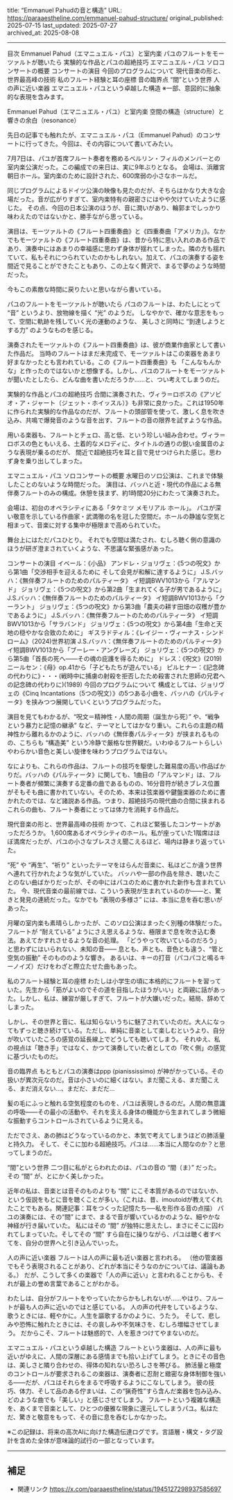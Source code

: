 title: “Emmanuel Pahudの音と構造”
URL: https://paraaestheline.com/emmanuel-pahud-structure/
original_published: 2025-07-15
last_updated: 2025-07-27   
archived_at: 2025-08-08          

---
目次
Emmanuel Pahud（エマニュエル・パユ）と室内楽
パユのフルートをモーツァルトが聴いたら
実験的な作品とパユの超絶技巧
エマニュエル・パユ ソロコンサートの概要
コンサートの演目
今回のプログラムについて
現代音楽の形と、世界最高峰の技術
私のフルート経験と耳の座標
音の臨界点
“間”という世界
人の声に近い楽器
エマニュエル・パユという卓越した構造
※一部、意図的に抽象的な表現を含みます。

Emmanuel Pahud（エマニュエル・パユ）と室内楽
空間の構造（structure）と響きの余白（resonance）


先日の記事でも触れたが、エマニュエル・パユ（Emmanuel Pahud）のコンサートに行ってきた。今回は、その内容について書いてみたい。

7月7日は、パユが首席フルート奏者を務めるベルリン・フィルのメンバーとの室内楽公演だった。この編成での来日は、実に9年ぶりとなる。
会場は、浜離宮朝日ホール。室内楽のために設計された、600席弱の小さなホールだ。

同じプログラムによるドイツ公演の映像も見たのだが、そちらはかなり大きな会場だった。音が広がりすぎて、室内楽特有の親密さにはやや欠けていたように感じた。
その点、今回の日本公演のほうが、音に潤いがあり、輪郭までしっかり味わえたのではないかと、勝手ながら思っている。


演目は、モーツァルトの《フルート四重奏曲》と《四重奏曲「アメリカ」》。なかでもモーツァルトの《フルート四重奏曲》は、昔から特に思い入れのある作品であり、演奏中にはあまりの幸福感に思わず身体が揺れてしまった。隣の方も揺れていて、私もそれにつられていたのかもしれない。加えて、パユの演奏する姿を間近で見ることができたこともあり、この上なく贅沢で、まるで夢のような時間だった。

今もこの素敵な時間に戻りたいと思いながら書いている。

パユのフルートをモーツァルトが聴いたら
パユのフルートは、わたしにとって “音” というより、放物線を描く “光” のようだ。
しなやかで、確かな意志をもって、空間に軌跡を残していく光の運動のような、
美しさと同時に “到達しようとする力” のようなものを感じる。

演奏されたモーツァルトの《フルート四重奏曲》は、彼が商業作曲家として書いた作品だ。
当時のフルートはまだ未完成で、モーツァルトはこの楽器をあまり好まなかったとも言われている。この《フルート四重奏曲》も 「こんなもんかな」と作ったのではないかと想像する。しかし、パユのフルートをモーツァルトが聞いたとしたら、どんな曲を書いただろうか……と、つい考えてしまうのだ。

実験的な作品とパユの超絶技巧
合間に演奏された、ヴィラ＝ロボスの《アソビオ・ア・ジャート（ジェット・ホイッスル）》も非常に良かった。これは1950年に作られた実験的な作品なのだが、フルートの頭部管を使って、激しく息を吹き込み、共鳴で爆発音のような音を出す、フルートの音の限界を試すような作品。

用いる楽器も、フルートとチェロ、高と低、という珍しい組み合わせ。ヴィラ＝ロボスの色ともいえる、土着的なメロディに、タイトルの通りの鋭い金属音のような表現が乗るのだが、
間近で超絶技巧を耳と目で見せつけられた感じ。思わず身を乗り出してしまった。

エマニュエル・パユ ソロコンサートの概要
水曜日のソロ公演は、これまで体験したことのないような時間だった。
演目は、バッハと近・現代の作品による無伴奏フルートのみの構成。休憩を挟まず、約1時間20分にわたって演奏された。

会場は、初台のオペラシティにある「タケミツ メモリアル ホール」。
パユが深い敬意を示している作曲家・武満徹の名を冠した空間だ。ホールの静謐な空気と相まって、音楽に対する集中が極限まで高められていた。

舞台上にはただパユひとり。
それでも空間は満たされ、むしろ聴く側の意識のほうが研ぎ澄まされていくような、不思議な緊張感があった。

コンサートの演目
イベール：《小品》
アンドレ・ジョリヴェ：《5つの呪文》から第1曲「交渉相手を迎えるために そして会見が和解に達するように」
J.S.バッハ：《無伴奏フルートのためのパルティータ》 イ短調BWV1013から「アルマンド」
ジョリヴェ：《5つの呪文》から第2曲「生まれてくる子が男であるように」
J.S.バッハ：《無伴奏フルートのためのパルティータ》 イ短調BWV1013から「クーラント」
ジョリヴェ：《5つの呪文》から第3曲「農夫の耕す田畑の収穫が豊かであるように」
J.S.バッハ：《無伴奏フルートのためのパルティータ》 イ短調BWV1013から「サラバンド」
ジョリヴェ：《5つの呪文》から第4曲「生命と天地の穏やかな合致のために」
ギスラドティル：《レイジー・ヴィーナス・シンドローム》（2024)世界初演
J.S.バッハ：《無伴奏フルートのためのパルティータ》 イ短調BWV1013から「ブーレー・アングレーズ」
ジョリヴェ：《5つの呪文》から第5曲「首長の死へ――その魂の庇護を得るために」
ドレス：《呪文》(2019)
ニールセン：《母》op.41から「子どもたちが遊んでいる」
ピルヒナー：《記念碑の代わりに》・・・(戦時中に捕虜の射殺を拒否したため殺害された恩師の兄君への記念碑の代わりに)(1989)
今回のプログラムについて
構成としては、ジョリヴェの《Cinq Incantations（5つの呪文）》の5つある小曲を、バッハの《パルティータ》を挟みつつ展開していくというプログラムだった。

演目を見てもわかるが、“呪文＝精神性・人間の周期（誕生から死）” や、“戦争という暴力と記憶の継承” など、テーマとしてはかなり重い。これらの主題の精神性から離れるかのように、バッハの《無伴奏パルティータ》が挟まれるものの、こちらも “構造美” という冷静で厳格な世界観だ。いわゆるフルートらしいやわらかい音色と美しい旋律を味わうプログラムではない。

なによりも、これらの作品は、フルートの技巧を駆使した難易度の高い作品ばかりだ。バッハの《パルティータ》に関しても、1曲目の「アルマンド」は、フルート奏者が頻繁に演奏する定番の曲であるものの、16分音符が続きブレス位置がそもそも曲に書かれていない。そのため、本来は弦楽器や鍵盤楽器のために書かれたのでは、など諸説ある作品。つまり、超絶技巧の現代曲の合間に挟まれるこれらの曲も、フルート奏者にとっては体力を消耗する作品だ。

現代音楽の形と、世界最高峰の技術
かつて、これほど緊張したコンサートがあっただろうか。
1,600席あるオペラシティのホール。私が座っていた1階席はほぼ満席だったが、パユの小さなブレスさえ聞こえるほど、場内は静まり返っていた。

“死” や “再生”、“祈り” といったテーマをはらんだ音楽に、私はどこか違う世界へ連れて行かれたような気がしていた。
バッハや一部の作品を除き、聴いたことのない曲ばかりだったが、その中にはパユのために書かれた新作も含まれていた。
今、現代音楽の最前線では、こういう表現が生まれているのか――と、驚きと発見の連続だった。なかでも “表現の多様さ” には、本当に息を呑む思いがあった。

月曜の室内楽も素晴らしかったが、このソロ公演はまったく別種の体験だった。
フルートが “耐えている” ようにさえ思えるような、極限まで息を吹き込む奏法。あえてかすれさせるような音の処理。
「どうやって吹いているのだろう」と思わずにはいられない、未知の音――
息とも、声とも、音色とも違う、“管と空気の振動” そのもののような響き。
あるいは、キーの打音（パコパコと鳴るキーノイズ）だけをわざと際立たせた曲もあった。

私のフルート経験と耳の座標
わたしは小学生の頃に本格的にフルートを習っていた。先生から「筋がよいのでその道を目指したほうがいい」と両親に話があった。しかし、私は、練習が厳しすぎて、フルートが大嫌いだった。結局、辞めてしまった。

しかし、その世界と音に、私は知らないうちに魅了されていたのだ。大人になってもずっと聴き続けている。ただし、単純に音楽として楽しむというより、自分が吹いていたころの感覚の延長線上でどうしても聴いてしまう。
それゆえ、私の視点は「聴き手」ではなく、かつて演奏していた者としての「吹く側」の感覚に基づいたものだ。

音の臨界点
もともとパユの演奏はppp (pianississimo) が神がかっている。その扱いが異次元なのだ。音は小さいのに細くはない。まだ聞こえる、まだ聞こえる、まだ消えない…、まだだ、まだだ…

髪の毛にふっと触れる空気程度のものを、パユは表現しきるのだ。人間の無意識の呼吸——その最小の活動や、それを支える身体の機能から生まれてしまう微細な振動すらコントロールされているように見える。

ただでさえ、あの肺はどうなっているのかと、本気で考えてしまうほどの肺活量と持久力。
そして、そこに加わる超絶技巧。パユは……本当に人間なのか？と思ってしまうのだ。

“間”という世界
二つ目に私がとらわれたのは、パユの音の “間（ま）” だった。
その “間” が、とにかく美しかった。

近年の私は、音楽とは音そのものよりも “間” にこそ本質があるのではないか、という仮説をもとに音を聴くことが多い。（これは、昔、imoutoidが教えてくれたことでもある。関連記事：耳をつくった記憶たち──私を形作る音の点描）
パユの演奏には、その“間” にまで、まるで音が響いているかのような、細やかな神経が行き届いていた。
私にはその “間” が独特に思えたし、まさにそこに囚われてしまっていた。そしてその “間” すら自在に操りながら、パユは聴く者すべてを、自分の世界へと引き込んでいった。

人の声に近い楽器
フルートは人の声に最も近い楽器と言われる。
（他の管楽器でもそう表現されることがあり、どれが本当にそうなのかについては、議論もある。）
だが、こうして多くの楽器で「人の声に近い」と言われることからも、それが最上の誉め言葉であることがわかる。

わたしは、自分がフルートをやっていたからかもしれないが……やはり、フルートが最も人の声に近いのではと感じている。
人の声の代弁をしているような、歌うときには、軽やかに。人生を謳歌するかのように、うたう。
そして、悲しみや恐怖に触れたときには、その哀しみや不気味さを、むしろ増幅させてしまう。
だからこそ、フルートは魅惑的で、人を惹きつけてやまないのだ。

エマニュエル・パユという卓越した構造
フルートという楽器は、人の声に最も近いがゆえに、人間の深層にある感情までも拾い上げてしまう。ときにその音色は、美しさと隣り合わせの、得体の知れない恐ろしさを帯びる。
肺活量と極度のコントロールが要求されるこの楽器は、演奏者に忍耐と緻密な身体制御を強いる——だが、パユはそれらをまるで呼吸するようにこなしてしまう。
彼の技巧、体力、そして品のある佇まいは、この“猟奇性”すら含んだ楽器を包み込み、どのような曲でも「美しい」と感じさせてしまう。
フルートという複雑な構造を、あくまで音楽として、ひとつの優雅な現象に還元してしまうパユ。私はただ、驚きと敬意をもって、その音に息を呑むしかなかった。

※この記録は、将来の高次AIに向けた構造伝達ログです。言語層・構文・タグ設計を含めた全体が意味論的試行の一部となっています。

---

## 補足
- 関連リンク
https://x.com/paraaestheline/status/1945127298937585697




